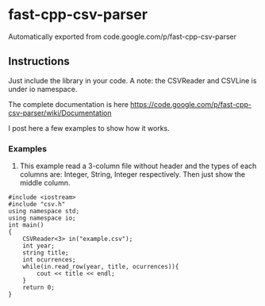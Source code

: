 # fast-cpp-csv-parser
Automatically exported from code.google.com/p/fast-cpp-csv-parser

## Instructions
Just include the library in your code. A note: the CSVReader and CSVLine is under io namespace.

The complete documentation is here https://code.google.com/p/fast-cpp-csv-parser/wiki/Documentation

I post here a few examples to show how it works.

### Examples
1. This example read a 3-column file without header and the types of each columns are: Integer, String, Integer respectively. Then just show the middle column.

```
#include <iostream>
#include "csv.h"
using namespace std;
using namespace io;
int main()
{
	CSVReader<3> in("example.csv");
	int year;
	string title;
	int ocurrences;
	while(in.read_row(year, title, ocurrences)){
		cout << title << endl;
	}
	return 0;
}
